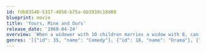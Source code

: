 ```yaml
---
id: fdb83548-5317-4050-b75a-6b3938c18d08
blueprint: movie
title: 'Yours, Mine and Ours'
release_date: '1968-04-24'
overview: 'When a widower with 10 children marries a widow with 8, can the 20 of them ever come together as one big happy family?'
genres: '[{"id": 35, "name": "Comedy"}, {"id": 18, "name": "Drama"}, {"id": 10751, "name": "Family"}]'
---
```

